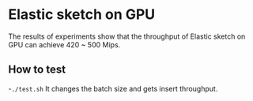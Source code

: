 # Elastic sketch on GPU

The results of experiments show that the throughput of Elastic sketch on GPU can achieve 420 ~ 500 Mips.

## How to test
-`./test.sh`
It changes the batch size and gets insert throughput.
